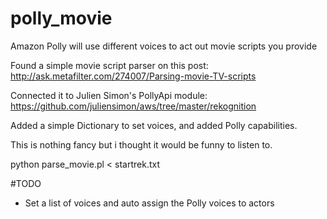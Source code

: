 # polly_movie
Amazon Polly will use different voices to act out movie scripts you provide

Found a simple movie script parser on this post:
http://ask.metafilter.com/274007/Parsing-movie-TV-scripts

Connected it to Julien Simon's PollyApi module:
https://github.com/juliensimon/aws/tree/master/rekognition

Added a simple Dictionary to set voices, and added Polly capabilities. 

This is nothing fancy but i thought it would be funny to listen to.

python parse_movie.pl < startrek.txt

#TODO 
- Set a list of voices and auto assign the Polly voices to actors
